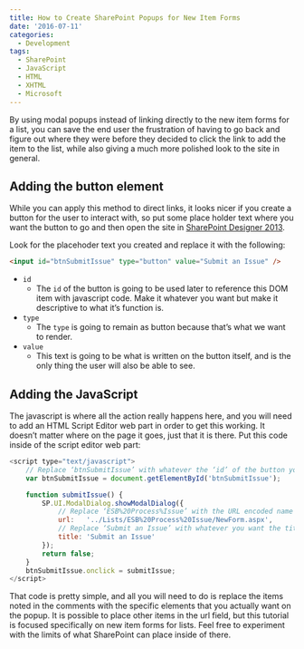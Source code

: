 ```yaml
---
title: How to Create SharePoint Popups for New Item Forms
date: '2016-07-11'
categories:
  - Development
tags:
  - SharePoint
  - JavaScript
  - HTML
  - XHTML
  - Microsoft
---
```


By using modal popups instead of linking directly to the new item forms for a list, you can save the end user the frustration of having to go back and figure out where they were before they decided to click the link to add the item to the list, while also giving a much more polished look to the site in general.

## Adding the button element

While you can apply this method to direct links, it looks nicer if you create a button for the user to interact with, so put some place holder text where you want the button to go and then open the site in [SharePoint Designer 2013](http://www.microsoft.com/en-us/download/details.aspx?id=35491).

Look for the placehoder text you created and replace it with the following:

```html
<input id="btnSubmitIssue" type="button" value="Submit an Issue" />
```

- `id`
  - The `id` of the button is going to be used later to reference this DOM item with javascript code. Make it whatever you want but make it descriptive to what it’s function is.
- `type`
  - The `type` is going to remain as button because that’s what we want to render.
- `value`
  - This text is going to be what is written on the button itself, and is the only thing the user will also be able to see.

## Adding the JavaScript

The javascript is where all the action really happens here, and you will need to add an HTML Script Editor web part in order to get this working. It doesn’t matter where on the page it goes, just that it is there. Put this code inside of the script editor web part:

```javascript
<script type="text/javascript">
    // Replace ‘btnSubmitIssue’ with whatever the ‘id’ of the button you placed is
    var btnSubmitIssue = document.getElementById('btnSubmitIssue');

    function submitIssue() {
        SP.UI.ModalDialog.showModalDialog({
            // Replace ‘ESB%20Process%Issue’ with the URL encoded name of any list
            url:   '../Lists/ESB%20Process%20Issue/NewForm.aspx',
            // Replace ‘Submit an Issue’ with whatever you want the title of the popup to be
            title: 'Submit an Issue'
        });
        return false;
    }
    btnSubmitIssue.onclick = submitIssue;
</script>
```

That code is pretty simple, and all you will need to do is replace the items noted in the comments with the specific elements that you actually want on the popup. It is possible to place other items in the url field, but this tutorial is focused specifically on new item forms for lists. Feel free to experiment with the limits of what SharePoint can place inside of there.
